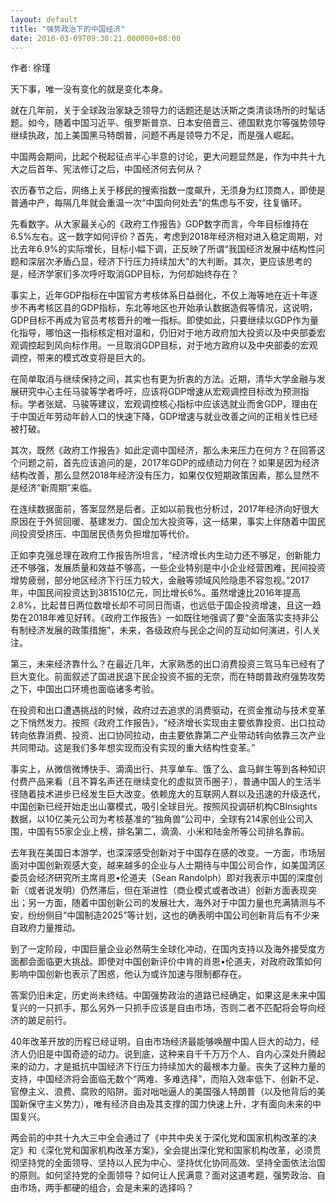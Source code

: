 ```yaml
---
layout: default
title: "强势政治下的中国经济"
date: 2018-03-09T09:30:21.000000+08:00
---
```


作者: 徐瑾

天下事，唯一没有变化的就是变化本身。

就在几年前，关于全球政治家缺乏领导力的话题还是达沃斯之类清谈场所的时髦话题。如今，随着中国习近平、俄罗斯普京、日本安倍晋三、德国默克尔等强势领导继续执政，加上美国黑马特朗普，问题不再是领导力不足，而是强人崛起。

中国两会期间，比起个税起征点半心半意的讨论，更大问题显然是，作为中共十九大之后首年、宪法修订之后，中国经济何去何从？

农历春节之后，网络上关于移民的搜索指数一度飙升，无须身为红顶商人，即使是普通中产，每隔几年就会重温一次“中国向何处去”的焦虑与不安，往复循环。

先看数字。从大家最关心的《政府工作报告》GDP数字而言，今年目标维持在6.5%左右。这一数字如何评价？首先，考虑到2018年经济相对进入稳定周期，对比去年6.9%的实际增长，目标小幅下调，正反映了所谓“我国经济发展中结构性问题和深层次矛盾凸显，经济下行压力持续加大”的大判断。其次，更应该思考的是，经济学家们多次呼吁取消GDP目标，为何却始终存在？

事实上，近年GDP指标在中国官方考核体系日益弱化，不仅上海等地在近十年逐步不再考核区县的GDP指标，东北等地区也开始承认数据造假等情况，这说明，GDP目标不再成为官员考核晋升的唯一指标。即使如此，只要继续以GDP作为量化指导，哪怕这一指标核定相对温和，仍旧对于地方政府加大投资以及中央部委宏观调控起到风向标作用。一旦取消GDP目标，对于地方政府以及中央部委的宏观调控，带来的模式改变将是巨大的。

在简单取消与继续保持之间，其实也有更为折衷的方法。近期，清华大学金融与发展研究中心主任马骏等学者呼吁，应该将GDP增速从宏观调控目标改为预测指标。学者张斌、马骏等建议，宏观调控核心指标中应该选就业而舍GDP，理由在于中国近年劳动年龄人口的快速下降，GDP增速与就业改善之间的正相关性已经被打破。

其次，既然《政府工作报告》如此定调中国经济，那么未来压力在何方？在回答这个问题之前，首先应该追问的是，2017年GDP的成绩动力何在？如果是因为经济结构改善，那么显然2018年经济没有压力，如果仅仅短期政策因素，那么显然不是经济“新周期”来临。

在连续数据面前，答案显然是后者。正如以前我也分析过，2017年经济向好很大原因在于外贸回暖、基建发力、国企加大投资等，这一结果，事实上伴随着中国民间投资受挤压、中国居民债务负担增加等代价。

正如李克强总理在政府工作报告所坦言，“经济增长内生动力还不够足，创新能力还不够强，发展质量和效益不够高，一些企业特别是中小企业经营困难，民间投资增势疲弱，部分地区经济下行压力较大，金融等领域风险隐患不容忽视。”2017年，中国民间投资达到381510亿元，同比增长6%。虽然增速比2016年提高2.8%，比起昔日两位数增长却不可同日而语，也远低于国企投资增速，且这一趋势在2018年难见好转。《政府工作报告》一如既往地强调了要“全面落实支持非公有制经济发展的政策措施”，未来，各级政府与民企之间的互动如何演进，引人关注。

第三，未来经济靠什么？在最近几年，大家熟悉的出口消费投资三驾马车已经有了巨大变化。前面叙述了国进民退下民企投资不振的无奈，而在特朗普政府强势攻势之下，中国出口环境也面临诸多考验。

在投资和出口遭遇挑战的时候，政府过去追求的消费驱动，在资金推动与技术变革之下悄然发力。按照《政府工作报告》，“经济增长实现由主要依靠投资、出口拉动转向依靠消费、投资、出口协同拉动，由主要依靠第二产业带动转向依靠三次产业共同带动。这是我们多年想实现而没有实现的重大结构性变革。”

事实上，从微信微博快手、滴滴出行、共享单车、饿了么、盒马鲜生等到各种知识付费产品来看（且不算名声还在继续变化的虚拟货币圈子），普通中国人的生活半径随着技术进步已经发生巨大改变。依赖庞大的互联网人群以及迅速的升级迭代，中国创新已经开始走出山寨模式，吸引全球目光。按照风投调研机构CBInsights数据，以10亿美元公司为考核基准的“独角兽”公司中，全球有214家创业公司入围，中国有55家企业上榜，排名第二，滴滴、小米和陆金所等公司排名靠前。

去年我在美国日本游学，也深深感受创新对于中国存在感的改变。一方面，市场层面对中国创新观感大变，越来越多的企业与人士期待与中国公司合作，如美国湾区委员会经济研究所主席肖恩•伦道夫（Sean Randolph）即对我表示中国的深度创新（或者说发明）仍然滞后，但在渐进性（商业模式或者改进）创新方面表现突出；另一方面，随着中国创新公司的发展壮大，海外对于中国力量也充满猜测与不安，纷纷侧目“中国制造2025”等计划，这也的确表明中国公司创新背后有不少来自政府力量推动。

到了一定阶段，中国巨量企业必然萌生全球化冲动，在国内支持以及海外接受度方面都会面临更大挑战。即使对中国创新评价中肯的肖恩•伦道夫，对政府政策如何影响中国创新也表示了困惑，他认为或许加速与限制都存在。

答案仍旧未定，历史尚未终结。中国强势政治的道路已经确定，如果这是未来中国复兴的一只抓手，那么另外一只抓手应该是自由市场，否则二者不匹配将会导向经济的跛足前行。

40年改革开放的历程已经证明，自由市场经济最能够唤醒中国人巨大的动力，经济人仍旧是中国奇迹的动力。说到底，这种来自千千万万个人、自内心深处升腾起来的动力，才是抵抗中国经济下行压力持续加大的最根本力量。丧失了这种力量的支持，中国经济将会面临无数个“两难、多难选择”，而陷入效率低下、创新不足、官僚主义、浪费、腐败的陷阱。面对咄咄逼人的美国强人特朗普（以及他背后的美国新保守主义势力），唯有经济自由及其支撑的国力快速上升，才有面向未来的中国复兴。

两会前的中共十九大三中全会通过了《中共中央关于深化党和国家机构改革的决定》和《深化党和国家机构改革方案》，全会提出深化党和国家机构改革，必须贯彻坚持党的全面领导、坚持以人民为中心、坚持优化协同高效、坚持全面依法治国的原则。如何坚持党的全面领导？如何让人民满意？面对这道考题，强势政治、自由市场，两手都硬的组合，会是未来的选择吗？

